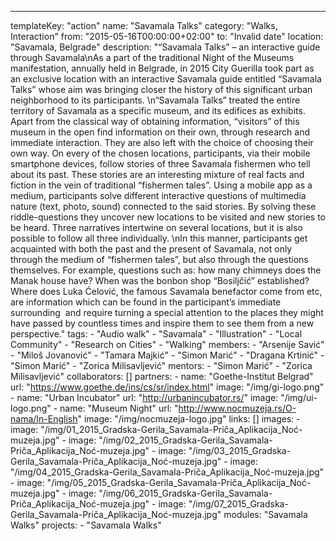 ---
  templateKey: "action"
  name: "Savamala Talks"
  category: "Walks, Interaction"
  from: "2015-05-16T00:00:00+02:00"
  to: "Invalid date"
  location: "Savamala, Belgrade"
  description: "“Savamala Talks” – an interactive guide through Savamala\nAs a part of the traditional Night of the Museums manifestation, annually held in Belgrade, in 2015 City Guerilla took part as an exclusive location with an interactive Savamala guide entitled “Savamala Talks” whose aim was bringing closer the history of this significant urban neighborhood to its participants. \n“Savamala Talks” treated the entire territory of Savamala as a specific museum, and its edifices as exhibits. Apart from the classical way of obtaining information, “visitors” of this museum in the open find information on their own, through research and immediate interaction. They are also left with the choice of choosing their own way. On every of the chosen locations, participants, via their mobile smartphone devices, follow stories of three Savamala fishermen who tell about its past. These stories are an interesting mixture of real facts and fiction in the vein of traditional “fishermen tales”. Using a mobile app as a medium, participants solve different interactive questions of multimedia nature (text, photo, sound) connected to the said stories. By solving these riddle-questions they uncover new locations to be visited and new stories to be heard. Three narratives intertwine on several locations, but it is also possible to follow all three individually. \nIn this manner, participants get acquainted with both the past and the present of Savamala, not only through the medium of “fishermen tales”, but also through the questions themselves. For example, questions such as: how many chimneys does the Manak house have? When was the bonbon shop “Bosiljčić” established? Where does Luka Ćelović, the famous Savamala benefactor come from etc, are information which can be found in the participant’s immediate surrounding  and require turning a special attention to the places they might have passed by countless times and inspire them to see them from a new perspective."
  tags: 
    - "Audio walk"
    - "Savamala"
    - "Illustration"
    - "Local Community"
    - "Research on Cities"
    - "Walking"
  members: 
    - "Arsenije Savić"
    - "Miloš Jovanović"
    - "Tamara Majkić"
    - "Simon Marić"
    - "Dragana Krtinić"
    - "Simon Marić"
    - "Zorica Milisavljević"
  mentors: 
    - "Simon Marić"
    - "Zorica Milisavljević"
  collaborators: []
  partners: 
    - 
      name: "Goethe-Institut Belgrad"
      url: "https://www.goethe.de/ins/cs/sr/index.html"
      image: "/img/gi-logo.png"
    - 
      name: "Urban Incubator"
      url: "http://urbanincubator.rs/"
      image: "/img/ui-logo.png"
    - 
      name: "Museum Night"
      url: "http://www.nocmuzeja.rs/O-nama/In-English"
      image: "/img/nocmuzeja-logo.jpg"
  links: []
  images: 
    - 
      image: "/img/01_2015_Gradska-Gerila_Savamala-Priča_Aplikacija_Noć-muzeja.jpg"
    - 
      image: "/img/02_2015_Gradska-Gerila_Savamala-Priča_Aplikacija_Noć-muzeja.jpg"
    - 
      image: "/img/03_2015_Gradska-Gerila_Savamala-Priča_Aplikacija_Noć-muzeja.jpg"
    - 
      image: "/img/04_2015_Gradska-Gerila_Savamala-Priča_Aplikacija_Noć-muzeja.jpg"
    - 
      image: "/img/05_2015_Gradska-Gerila_Savamala-Priča_Aplikacija_Noć-muzeja.jpg"
    - 
      image: "/img/06_2015_Gradska-Gerila_Savamala-Priča_Aplikacija_Noć-muzeja.jpg"
    - 
      image: "/img/07_2015_Gradska-Gerila_Savamala-Priča_Aplikacija_Noć-muzeja.jpg"
  modules: "Savamala Walks"
  projects: 
    - "Savamala Walks"
